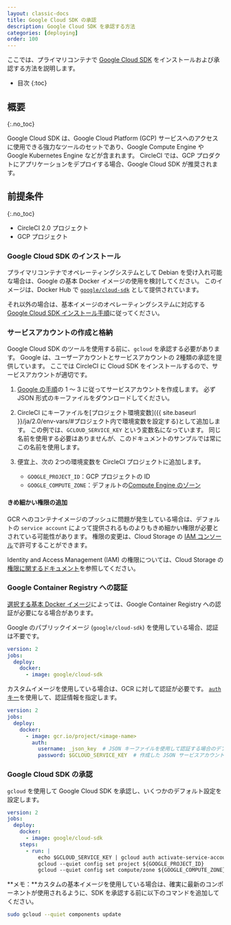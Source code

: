 ```yaml
---
layout: classic-docs
title: Google Cloud SDK の承認
description: Google Cloud SDK を承認する方法
categories: [deploying]
order: 100
---
```


ここでは、プライマリコンテナで [Google Cloud SDK](https://cloud.google.com/sdk/) をインストールおよび承認する方法を説明します。

- 目次
{:toc}

## 概要
{:.no_toc}

Google Cloud SDK は、Google Cloud Platform (GCP) サービスへのアクセスに使用できる強力なツールのセットであり、Google Compute Engine や Google Kubernetes Engine などが含まれます。 CircleCI では、GCP プロダクトにアプリケーションをデプロイする場合、Google Cloud SDK が推奨されます。

## 前提条件
{:.no_toc}

- CircleCI 2.0 プロジェクト
- GCP プロジェクト

### Google Cloud SDK のインストール

プライマリコンテナでオペレーティングシステムとして Debian を受け入れ可能な場合は、Google の基本 Docker イメージの使用を検討してください。 このイメージは、Docker Hub で [`google/cloud-sdk`](https://hub.docker.com/r/google/cloud-sdk/) として提供されています。

それ以外の場合は、基本イメージのオペレーティングシステムに対応する [Google Cloud SDK インストール手順](https://cloud.google.com/sdk/)に従ってください。

### サービスアカウントの作成と格納

Google Cloud SDK のツールを使用する前に、`gcloud` を承認する必要があります。 Google は、ユーザーアカウントとサービスアカウントの 2種類の承認を提供しています。 ここでは CircleCI に Cloud SDK をインストールするので、サービスアカウントが適切です。

1. [Google の手順](https://cloud.google.com/sdk/docs/authorizing#authorizing_with_a_service_account)の 1 ～ 3 に従ってサービスアカウントを作成します。 必ず JSON 形式のキーファイルをダウンロードしてください。

2. CircleCI にキーファイルを[プロジェクト環境変数]({{ site.baseurl }}/ja/2.0/env-vars/#プロジェクト内で環境変数を設定する)として追加します。 この例では、`GCLOUD_SERVICE_KEY` という変数名になっています。 同じ名前を使用する必要はありませんが、このドキュメントのサンプルでは常にこの名前を使用します。

3. 便宜上、次の 2つの環境変数を CircleCI プロジェクトに追加します。

    - `GOOGLE_PROJECT_ID`：GCP プロジェクトの ID
    - `GOOGLE_COMPUTE_ZONE`：デフォルトの[Compute Engine のゾーン](https://cloud.google.com/compute/docs/regions-zones/)

#### きめ細かい権限の追加

GCR へのコンテナイメージのプッシュに問題が発生している場合は、デフォルトの `service account` によって提供されるものよりもきめ細かい権限が必要とされている可能性があります。 権限の変更は、Cloud Storage の [IAM コンソール](https://console.cloud.google.com/iam-admin/iam/project)で許可することができます。

Identity and Access Management (IAM) の権限については、Cloud Storage の[権限に関するドキュメント](https://cloud.google.com/storage/docs/access-control/iam-permissions)を参照してください。

### Google Container Registry への認証

[選択する基本 Docker イメージ](#installing-the-google-cloud-sdk)によっては、Google Container Registry への認証が必要になる場合があります。

Google のパブリックイメージ (`google/cloud-sdk`) を使用している場合、認証は不要です。

```yaml
version: 2
jobs:
  deploy:
    docker:
      - image: google/cloud-sdk
```

カスタムイメージを使用している場合は、GCR に対して認証が必要です。 [`auth` キー](https://circleci.com/docs/ja/2.0/configuration-reference/#docker)を使用して、認証情報を指定します。

```yaml
version: 2
jobs:
  deploy:
    docker:
      - image: gcr.io/project/<image-name>
        auth:
          username: _json_key  # JSON キーファイルを使用して認証する場合のデフォルトのユーザー名
          password: $GCLOUD_SERVICE_KEY  # 作成した JSON サービスアカウント、base64 にエンコードしない
```

### Google Cloud SDK の承認

`gcloud` を使用して Google Cloud SDK を承認し、いくつかのデフォルト設定を設定します。

```yaml
version: 2
jobs:
  deploy:
    docker:
      - image: google/cloud-sdk
    steps:
      - run: |
          echo $GCLOUD_SERVICE_KEY | gcloud auth activate-service-account --key-file=-
          gcloud --quiet config set project ${GOOGLE_PROJECT_ID}
          gcloud --quiet config set compute/zone ${GOOGLE_COMPUTE_ZONE}
```

**メモ：**カスタムの基本イメージを使用している場合は、確実に最新のコンポーネントが使用されるように、SDK を承認する前に以下のコマンドを追加してください。

```bash
sudo gcloud --quiet components update
```
